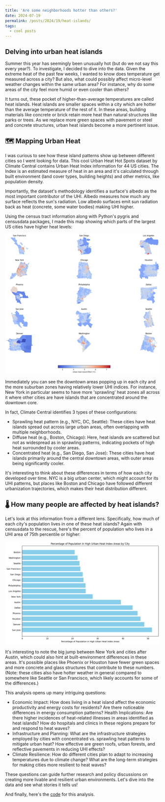 ```yaml
---
title: 'Are some neighborhoods hotter than others?'
date: 2024-07-19
permalink: /posts/2024/19/heat-islands/
tags:
  - cool posts
---
```

Delving into urban heat islands
-----

Summer this year has seemingly been unusually hot (but do we not say this every year?). To investigate, I decided to dive into the data. Given the extreme heat of the past few weeks, I wanted to know does temperature get measured across a city? But also, what could possibly affect micro-level weather changes within the same urban area? For instance, why do some areas of the city feel more humid or even cooler than others? 

It turns out, these pocket of higher-than-average temperatures are called heat islands. Heat islands are smaller spaces within a city which are hotter than the average temperature of the rest of it. In these areas, building materials like concrete or brick retain more heat than natural structures like parks or trees. As we replace more green spaces with pavement or steel and concrete structures, urban heat islands become a more pertinent issue.


## 🗺 Mapping Urban Heat

I was curious to see how these island patterns show up between different cities so I went looking for data. This cool Urban Heat Hot Spots dataset by Climate Central contains Urban Heat Index information for 44 US cities. The Index is an estimated measure of heat in an area and it's calculated through built environment (land cover types, building heights) and other metrics, like population density. 

Importantly, the dataset's methodology identifies a surface's albedo as the most important contributor of the UHI. Albedo measures how much any surface reflects the sun's radiation. Low albedo surfaces emit sun radiation back as heat (concrete, some water bodies) making UHI higher.

Using the census tract information along with Python's pygris and censusdata packages, I made this map showing which parts of the largest US cities have higher heat levels:

![Maps of heat islands](/images/heatislands.png)


Immediately you can see the downtown areas popping up in each city and the more suburban zones having relatively lower UHI indices. For instance, New York in particular seems to have more 'sprawling' heat zones all across it where other cities are have islands that are concentrated around the downtown core. 

In fact, Climate Central identifies 3 types of these configurations:
- Sprawling heat pattern (e.g., NYC, DC, Seattle): These cities have heat islands spread out across large urban areas, often overlapping with multiple neighborhoods.
- Diffuse heat (e.g., Boston, Chicago): Here, heat islands are scattered but not as widespread as in sprawling patterns, indicating pockets of high heat surrounded by cooler areas.
- Concentrated heat (e.g., San Diego, San Jose): These cities have heat islands primarily around the central downtown areas, with outer areas being significantly cooler.

It's interesting to think about these differences in terms of how each city developed over time. NYC is a big urban center, which might account for its UHI patterns, but places like Boston and Chicago have followed different urbanization trajectories, which makes their heat distribution different.

## 🌡 How many people are affected by heat islands?

Let's look at this information from a different lens. Specifically, how much of each city's population lives in one of these heat islands? Again with censusdata to the rescue, here's the percent of population who lives in a UHI area of 75th percentile or higher:

![Population affected by heat islands](/images/populationheat.png)


It's interesting to note the big jump between New York and cities after Austin, which could also hint at built-environment differences in these areas. It's possible places like Phoenix or Houston have fewer green spaces and more concrete and glass structures that contribute to these numbers. (Note: these cities also have hotter weather in general compared to somewhere like Seattle or San Francisco, which likely accounts for some of the differences.)

This analysis opens up many intriguing questions:
- Economic Impact: How does living in a heat island affect the economic productivity and energy costs for residents? Are there noticeable differences in energy consumption patterns?
Health Implications: Are there higher incidences of heat-related illnesses in areas identified as heat islands? How do hospitals and clinics in these regions prepare for and respond to heat waves?
- Infrastructure and Planning: What are the infrastructure strategies employed by cities with concentrated vs. sprawling heat patterns to mitigate urban heat? How effective are green roofs, urban forests, and reflective pavements in reducing UHI effects?
- Climate Resilience: How do different cities plan to adapt to increasing temperatures due to climate change? What are the long-term strategies for making cities more resilient to heat waves?

These questions can guide further research and policy discussions on creating more livable and resilient urban environments. Let's dive into the data and see what stories it tells us!


And finally, here's the [code](https://github.com/DeaBardhoshi/Data-Science-Projects/blob/main/Urban%20Heat%20Island%20Analysis.ipynb) for this analysis.